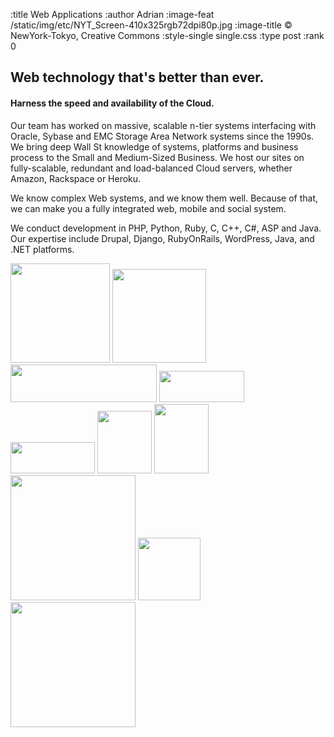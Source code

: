 :title Web Applications
:author Adrian
:image-feat /static/img/etc/NYT_Screen-410x325rgb72dpi80p.jpg
:image-title &#169; NewYork-Tokyo, Creative Commons
:style-single single.css
:type post
:rank 0

<h2>Web technology that's better than ever.</h2>
<h4>Harness the speed and availability of the Cloud.</h4>

<p>Our team has worked on massive, scalable n-tier systems interfacing with Oracle, Sybase and EMC Storage Area Network systems since the 1990s. We bring deep Wall St knowledge of systems, platforms and business process to the Small and Medium-Sized Business. We host our sites on fully-scalable, redundant and load-balanced Cloud servers, whether Amazon, Rackspace or Heroku.</p>
<p>We know complex Web systems, and we know them well. Because of that, we can make you a fully integrated web, mobile and social system.</p>
<p>We conduct development in PHP, Python, Ruby, C, C++, C#, ASP and Java. Our expertise include Drupal, Django, RubyOnRails, WordPress, Java, and .NET platforms.</p>

<img src="/static/img/logos/amazon/AmazonPayments_s2.gif" width="159"/>
<img src="/static/img/logos/amazon/AWS_Logo_PoweredBy_300px.jpg" width="150"/>
<img src="/static/img/logos/heroku/heroku-logo-light-234x60.png" width="234" height="60"/>
<img src="/static/img/logos/etc/bottle-logo-276x100rgb72dpi.png" width="136" height="50"/>
<img src="/static/img/logos/etc/git_logo_750x300rgb72dpi.png" width="135" height="50" />
<img src="/static/img/logos/etc/drupal_logo-175x200rgb72dpi.png" width="87" height="100"/>
<img src="/static/img/logos/etc/rails_logo_87x111rgb72dpi.png" width="87" height="111"/>
<img src="/static/img/logos/etc/django_logo_240x83rgb72dpi.jpg" width="200" />
<img src="/static/img/logos/etc/java_logo_322x599rgb72dpi.jpg" width="100" />
<img src="/static/img/logos/etc/msftnet_logo_328x81rgb72dpi.png" width="200" />

